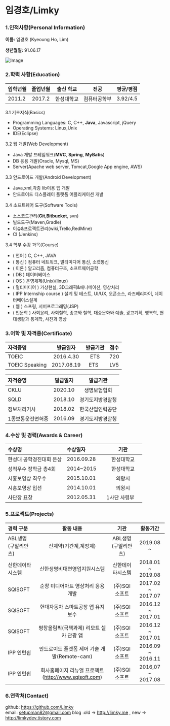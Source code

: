 # 임경호/Limky

### 1.인적사항(Personal Information)  

  **이름:** 임경호 (Kyeoung Ho, Lim)
  
  **생년월일:** 91.06.17  
  
  ![Image]()
  
### 2.학력 사항(Education)  

| 입학년월 | 졸업년월 | 출신 학교 |전공 | 평균/평점 | 
| :---         |     :---:      |        :---:   |    :---:      | :---:       |  
| 2011.2 | 2017.2 | 한성대학교   |컴퓨터공학부 | 3.92/4.5 |

<!--### 3. 보유기술(Technical Skills)-->

3.1  기초지식(Basics)
* Programming Languages: C, C++, __Java__, Javascript, jQuery
* Operating Systems: Linux,Unix
* IDE(Eclipse)

3.2 웹 개발(Web Development)
* Java 개발 프레임워크(__MVC__, __Spring__, __MyBatis__)
* DB 응용 개발(Oracle, Mysql, MS)
* Server(Apache web server, Tomcat,Google App engine, AWS)

3.3 안드로이드 개발(Android Development)
* Java,xml,각종 lib이용 앱 개발
* 안드로이드 디스플레이 플랫폼 어플리케이션 개발

3.4 소프트웨어 도구(Software Tools)
* 소스코드관리(__Git__,__Bitbucket__, svn)
* 빌드도구(Maven,Gradle)
* 이슈&프로젝트관리(wiki,Trello,RedMine)
* CI (Jenkins)

3.4 학부 수강 과목(Course)
* ( 언어 ) C, C++, JAVA
* ( 통신 ) 컴퓨터 네트워크, 멀티미디어 통신, 소켓통신 
* ( 이론 ) 알고리즘, 컴퓨터구조, 소프트웨어공학 
* ( DB ) 데이터베이스
* ( OS ) 운영체제(Unix)(linux)
* ( 멀티미디어 ) 가상현실, 3D그래픽&애니메이션, 영상처리
* ( IPP Internship course ) 설계 및 테스트, UI/UX, 오픈소스, 라즈베리파이, 데이터베이스설계
* ( 웹 ) 스프링, 서버프로그래밍(JSP)
* ( 인문학 ) 사회윤리, 사회철학, 종교와 철학, 대중문화와 예술, 광고기획, 행복학, 현대생활과 통계학, 사진과 영상  


### 3.어학 및 자격증(Certificate)

| 자격증명 | 발급일자  | 발급기관| 점수 | 
| :---         |     :---:      |     :---:   |   :---:   |  
| TOEIC | 2016.4.30 | ETS   | 720  |
|  TOEIC Speaking | 2017.08.19 | ETS   | LV5 |

 
| 자격증명 | 발급일자  | 발급기관|
| :---         |     :---:      |     :---:   |  
| CKLU | 2020.10 | 생명보험협회 | 
| SQLD | 2018.10 | 경기도지방경찰청 | 
| 정보처리기사 | 2018.02 | 한국산업인력공단 | 
| 1종보통운전면허증 | 2016.09 | 경기도지방경찰청 | 



### 4.수상 및 경력(Awards & Career)

| 수상명 | 수상일자 | 기관 |
| :---         |     :---      |         :---:    |
| 한성대 공학경진대회 은상  |2016.09.28      | 한성대학교   |
| 성적우수 장학금 총4회  |2014~2015    | 한성대학교   |
| 시홍보영상 최우수     |2015.10.01      | 의왕시 |
| 시홍보영상 입선  |2014.10.01    | 의왕시 |
| 사단장 표창     |2012.05.31     | 1사단 사령부     |

### 5.프로젝트(Projects)

| 경력 구분 | 활동 내용 | 기관 |활동기간 |
| :---         |     :---:      |        :---:   |    :---:      |
| ABL생명(구알리안츠)|신계약(기간계,계정계)|ABL생명(구알리안츠)|2019.08 ~ |
| 신한데이타시스템|신한생명비대면영업지원시스템|신한데이타시스템|2018.01 ~ 2019.08|
| SQISOFT | 순창 미디어아트 영상처리 응용개발| (주)SQI소프트|2017.02 ~ 2017.07|
| SQISOFT | 현대자동차 스마트공장 앱 유지보수| (주)SQI소프트|2016.12 ~ 2017.01|
| SQISOFT | 평창올림픽(국책과제) 리모트 셀카 관광 앱 | (주)SQI소프트 |2016.12 ~ 2017.01  |
| IPP 인턴쉽 | 안드로이드 플랫폼 제어 기술 개발(Remote-cam) | (주)SQI소프트 |2016.09 ~ 2016.11  |
| IPP 인턴쉽 | 회사홈페이지 리뉴얼 프로젝트(http://www.sqisoft.com)  | (주)SQI소프트   |2016,07 ~ 2017.08  |


### 6.연락처(Contact)
github: https://github.com/Limky  
email: setupman82@gmail.com
blog :old -> http://limky.me , new -> http://limkydev.tistory.com

<!--
server side requirement (back-end):
linux + web server(Apache, Nginx) + web application server(tomcat) + db server(mysql)

client side requirement (front-end):
android, ios , html5/css/javascript 

github
-->


